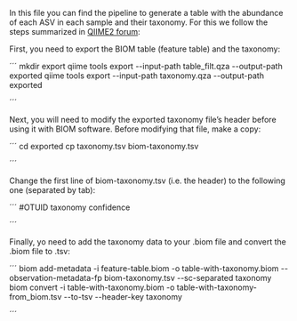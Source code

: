 In this file you can find the pipeline to generate a table with the abundance of each ASV in each sample and their taxonomy. For this we follow the steps summarized in [QIIME2 forum](https://forum.qiime2.org/t/exporting-and-modifying-biom-tables-e-g-adding-taxonomy-annotations/3630):


First, you need to export the BIOM table (feature table) and the taxonomy:

´´´
mkdir export
qiime tools export --input-path table_filt.qza --output-path exported
qiime tools export --input-path taxonomy.qza --output-path exported

´´´

Next, you will need to modify the exported taxonomy file’s header before using it with BIOM software. Before modifying that file, make a copy:

´´´
cd exported
cp taxonomy.tsv biom-taxonomy.tsv

´´´

Change the first line of biom-taxonomy.tsv (i.e. the header) to the following one (separated by tab):

´´´
#OTUID	taxonomy	confidence

´´´

Finally, yo need to add the taxonomy data to your .biom file and convert the .biom file to .tsv:

´´´
biom add-metadata -i feature-table.biom -o table-with-taxonomy.biom --observation-metadata-fp biom-taxonomy.tsv --sc-separated taxonomy
biom convert -i table-with-taxonomy.biom -o table-with-taxonomy-from_biom.tsv --to-tsv --header-key taxonomy 

´´´
